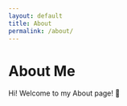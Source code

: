 ```yaml
---
layout: default
title: About
permalink: /about/
---
```


# About Me
Hi! Welcome to my About page! 🎉
